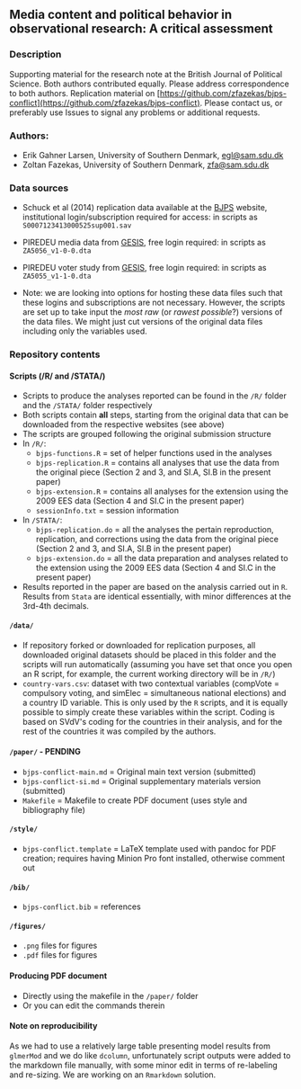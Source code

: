 Media content and political behavior in observational research: A critical assessment
---

### Description

Supporting material for the research note at the British Journal of Political Science. Both authors contributed equally. Please address correspondence to both authors. Replication material on [https://github.com/zfazekas/bjps-conflict](https://github.com/zfazekas/bjps-conflict). Please contact us, or preferably use Issues to signal any problems or additional requests.

### Authors:

 - Erik Gahner Larsen, University of Southern Denmark, egl@sam.sdu.dk 
 - Zoltan Fazekas, University of Southern Denmark, zfa@sam.sdu.dk

### Data sources

- Schuck et al (2014) replication data available at the [BJPS](http://journals.cambridge.org/action/displaySuppMaterial?cupCode=1&type=4&jid=JPS&volumeId=-1&issueId=-1&aid=9172993&sessionId=22BEC4038D1882E0FDD23D34CA518A2F.journals) website, institutional login/subscription required for access: in scripts as `S0007123413000525sup001.sav`
- PIREDEU media data from [GESIS](https://dbk.gesis.org/dbksearch/sdesc2.asp?no=5056&db=e&doi=10.4232/1.10203), free login required: in scripts as `ZA5056_v1-0-0.dta`
- PIREDEU voter study from [GESIS](http://info1.gesis.org/dbksearch/sdesc2.asp?no=5055&db=e&doi=10.4232/1.10202), free login required: in scripts as `ZA5055_v1-1-0.dta`

- Note: we are looking into options for hosting these data files such that these logins and subscriptions are not necessary. However, the scripts are set up to take input the _most raw_ (or _rawest possible_?) versions of the data files. We might just cut versions of the original data files including only the variables used.

### Repository contents

#### Scripts (/R/ and /STATA/)

- Scripts to produce the analyses reported can be found in the `/R/` folder and the `/STATA/` folder respectively
- Both scripts contain __all__ steps, starting from the original data that can be downloaded from the respective websites (see above)
- The scripts are grouped following the original submission structure 
- In `/R/`:
    - `bjps-functions.R` = set of helper functions used in the analyses
    - `bjps-replication.R` = contains all analyses that use the data from the original piece (Section 2 and 3, and SI.A, SI.B in the present paper)
    - `bjps-extension.R` = contains all analyses for the extension using the 2009 EES data (Section 4 and SI.C in the present paper)
    - `sessionInfo.txt` = session information
- In `/STATA/`:
    - `bjps-replication.do` = all the analyses the pertain reproduction, replication, and corrections using the data from the original piece (Section 2 and 3, and SI.A, SI.B in the present paper)
    - `bjps-extension.do` = all the data preparation and analyses related to the extension using the 2009 EES data (Section 4 and SI.C in the present paper)
- Results reported in the paper are based on the analysis carried out in `R`. Results from `Stata` are identical essentially, with minor differences at the 3rd-4th decimals.

#### `/data/`

- If repository forked or downloaded for replication purposes, all downloaded original datasets should be placed in this folder and the scripts will run automatically (assuming you have set that once you open an R script, for example, the current working directory will be in `/R/`)
- `country-vars.csv`: dataset with two contextual variables (compVote = compulsory voting, and simElec = simultaneous national elections) and a country ID variable. This is only used by the `R` scripts, and it is equally possible to simply create these variables within the script. Coding is based on SVdV's coding for the countries in their analysis, and for the rest of the countries it was compiled by the authors.

#### `/paper/` - PENDING

- `bjps-conflict-main.md` = Original main text version (submitted)
- `bjps-conflict-si.md` = Original supplementary materials version (submitted)
- `Makefile` = Makefile to create PDF document (uses style and bibliography file)

#### `/style/`

- `bjps-conflict.template` = LaTeX template used with pandoc for PDF creation; requires having Minion Pro font installed, otherwise comment out

#### `/bib/`    

- `bjps-conflict.bib` = references

#### `/figures/`

- `.png` files for figures
- `.pdf` files for figures

#### Producing PDF document

- Directly using the makefile in the `/paper/` folder 
- Or you can edit the commands therein

#### Note on reproducibility

As we had to use a relatively large table presenting model results from `glmerMod` and we do like `dcolumn`, unfortunately script outputs were added to the markdown file manually, with some minor edit in terms of re-labeling and re-sizing. We are working on an `Rmarkdown` solution. 